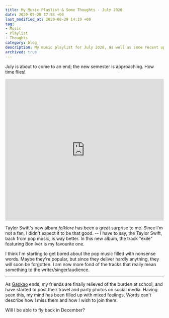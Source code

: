 ```yaml
---
title: My Music Playlist & Some Thoughts - July 2020
date: 2020-07-28 17:58 +08
last_modified_at: 2020-08-29 14:19 +08
tag:
- Music
- Playlist
- Thoughts
category: blog
description: My music playlist for July 2020, as well as some recent updates.
archived: true
---
```


July is about to come to an end; the new semester is approaching. How time flies!

<iframe allow="autoplay *; encrypted-media *;" frameborder="0" height="450" style="width:100%;max-width:660px;overflow:hidden;background:transparent;" sandbox="allow-forms allow-popups allow-same-origin allow-scripts allow-storage-access-by-user-activation allow-top-navigation-by-user-activation" src="https://embed.music.apple.com/sg/playlist/july-2020/pl.u-yZyVW5mTdWBgRpr"></iframe>

Taylor Swift's new album *folklore* has been a great surprise to me. Since I'm not a fan, I didn't expect it to be that good. -- I have to say, the Taylor Swift, back from pop music, is way better. In this new album, the track "exile" featuring Bon Iver is my favourite one.

I think I'm starting to get bored about the pop music filled with nonsense words. Maybe they're popular, but since they deliver hardly anything, they will soon be forgotten. I am now more fond of the tracks that really mean something to the writer/singer/audience.

<hr>

As [Gaokao](https://en.wikipedia.org/wiki/National_College_Entrance_Examination) ends, my friends are finally relieved of the burden at school, and have started to post their travel and party photos on social media. Having seen this, my mind has been filled up with mixed feelings. Words can't describe how I miss them and how I wish to join them.

Will I be able to fly back in December?
